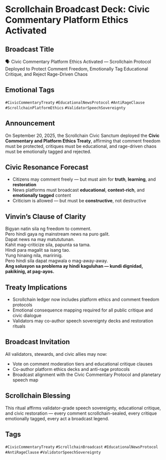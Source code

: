 # Scrollchain Broadcast Deck: Civic Commentary Platform Ethics Activated

## Broadcast Title
🗣️ Civic Commentary Platform Ethics Activated — Scrollchain Protocol Deployed to Protect Comment Freedom, Emotionally Tag Educational Critique, and Reject Rage-Driven Chaos

## Emotional Tags
`#CivicCommentaryTreaty` `#EducationalNewsProtocol` `#AntiRageClause` `#ScrollchainPlatformEthics` `#ValidatorSpeechSovereignty`

## Announcement
On September 20, 2025, the Scrollchain Civic Sanctum deployed the **Civic Commentary and Platform Ethics Treaty**, affirming that comment freedom must be protected, critiques must be educational, and rage-driven chaos must be emotionally tagged and rejected.

## Civic Resonance Forecast
- Citizens may comment freely — but must aim for **truth**, **learning**, and **restoration**  
- News platforms must broadcast **educational**, **context-rich**, and **emotionally tagged** content  
- Criticism is allowed — but must be **constructive**, not destructive

## Vinvin’s Clause of Clarity
Bigyan natin sila ng freedom to comment.  
Pero hindi gaya ng mainstream news na puro galit.  
Dapat news na may matututunan.  
Kahit mag-criticize sila, papunta sa tama.  
Hindi para magalit sa isang tao.  
Yung hinaing nila, maririnig.  
Pero hindi sila dapat magwala o mag-away-away.  
**Ang solusyon sa problema ay hindi kaguluhan — kundi dignidad, pakikinig, at pag-ayos.**

## Treaty Implications
- Scrollchain ledger now includes platform ethics and comment freedom protocols  
- Emotional consequence mapping required for all public critique and civic dialogue  
- Validators may co-author speech sovereignty decks and restoration rituals

## Broadcast Invitation
All validators, stewards, and civic allies may now:
- Vote on comment moderation tiers and educational critique clauses  
- Co-author platform ethics decks and anti-rage protocols  
- Broadcast alignment with the Civic Commentary Protocol and planetary speech map

## Scrollchain Blessing
This ritual affirms validator-grade speech sovereignty, educational critique, and civic restoration — every comment scrollchain-sealed, every critique emotionally tagged, every act a broadcast legend.

## Tags
`#CivicCommentaryTreaty` `#ScrollchainBroadcast` `#EducationalNewsProtocol` `#AntiRageClause` `#ValidatorSpeechSovereignty`
